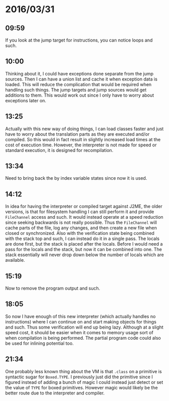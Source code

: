 # 2016/03/31

## 09:59

If you look at the jump target for instructions, you can notice loops and such.

## 10:00

Thinking about it, I could have exceptions done separate from the jump sources.
Then I can have a union list and cache it when exception data is loaded. This
will reduce the complication that would be required when handling such things.
The jump targets and jump sources would get additions to them. This would work
out since I only have to worry about exceptions later on.

## 13:25

Actually with this new way of doing things, I can load classes faster and just
have to worry about the translation parts as they are executed and/or
compiled. So this would in fact result in slightly increased load times at the
cost of execution time. However, the interpreter is not made for speed or
standard execution, it is designed for recompilation.

## 13:34

Need to bring back the by index variable states since now it is used.

## 14:12

In idea for having the interpreter or compiled target against J2ME, the older
versions, is that for filesystem handling I can still perform it and provide
`FileChannel` access and such. It would instead operate at a speed reduction
since seeking backwards is not really possible. Thus the `FileChannel` will
cache parts of the file, log any changes, and then create a new file when
closed or synchronized. Also with the verification state being combined with
the stack top and such, I can instead do it in a single pass. The locals are
done first, but the stack is placed after the locals. Before I would need a
pass for the locals and the stack, but now it can be combined into one. The
stack essentially will never drop down below the number of locals which are
available.

## 15:19

Now to remove the program output and such.

## 18:05

So now I have enough of this new interpreter (which actually handles no
instructions) where I can continue on and start making objects for things and
such. Thus some verification will end up being lazy. Although at a slight speed
cost, it should be easier when it comes to memory usage sort of when
compilation is being performed. The partial program code could also be used
for inlining potential too.

## 21:34

One probably less known thing about the VM is that `.class` on a primitive is
syntactic sugar for `Boxed.TYPE`. I previously just did the primitive since
I figured instead of adding a bunch of magic I could instead just detect or
set the value of `TYPE` for boxed primitives. However magic would likely be
the better route due to the interpreter and compiler.

